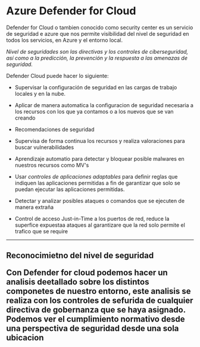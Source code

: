 # Azure Defender for Cloud

Defender for Cloud o tambien conocido como security center es un servicio de seguridad e azure que nos permite  visibilidad del nivel de seguridad en todos los servicios, en Azure y el entorno local.


_Nivel de seguridades son las directivas y los controles de ciberseguridad, así como a la predicción, la prevención y la respuesta a las amenazas de seguridad._

Defender Cloud puede hacer lo siguiente:

-  Supervisar la configuración de seguridad en las cargas de trabajo locales y en la nube.

- Aplicar de manera automatica la configuracion de seguridad necesaria a los recursos con los que ya contamos o a los nuevos que se van creando

- Recomendaciones de seguridad

- Supervisa de forma continua los recursos y realiza valoraciones para buscar vulnerabilidades

- Aprendizaje automatio para detectar y bloquear posible malwares en nuestros recursos como MV's

- Usar _controles de aplicaciones adaptables_ para definir reglas que indiquen las aplicaciones permitidas a fin de garantizar que solo se puedan ejecutar las aplicaciones permitidas.

- Detectar y analizar posibles ataques o comandos que se ejecuten de manera extraña

- Control de acceso Just-in-Time a los puertos de red, reduce la superfice expuestaa ataques al garantizare que la red solo permite el trafico que se require

-----------
<h2>Reconocimietno del nivel de seguridad

Con Defender for cloud podemos hacer un analisis deetallado sobre los distintos componetes de nuestro entorno, este analisis se realiza con los controles de sefurida de cualquier directiva de gobernanza que se haya asignado. Podemos ver el cumplimiento normativo desde una perspectiva de seguridad desde una sola ubicacion